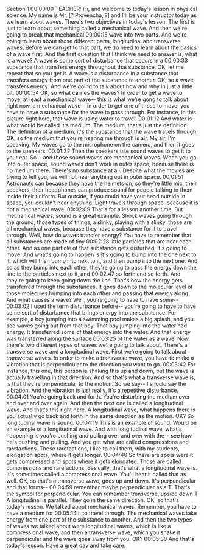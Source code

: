 Section 1
00:00:00
TEACHER: Hi, and welcome to today's lesson in physical science. My name is Mr. [? Provencha, ?] and I'll be your instructor today as we learn about waves. There's two objectives in today's lesson. The first is just to learn about something called a mechanical wave. And then we're going to break that mechanical
00:00:15
wave into two parts. And we're going to learn about those different parts, longitudinal and transverse waves. Before we can get to that part, we do need to learn about the basics of a wave first. And the first question that I think we need to answer is, what is a wave? A wave is some sort of disturbance that occurs in a
00:00:33
substance that transfers energy throughout that substance. OK, let me repeat that so you get it. A wave is a disturbance in a substance that transfers energy from one part of the substance to another. OK, so a wave transfers energy. And we're going to talk about how and why in just a little bit.
00:00:54
OK, so what carries the waves? In order to get a wave to move, at least a mechanical wave-- this is what we're gong to talk about right now, a mechanical wave-- in order to get one of those to move, you have to have a substance for the wave to pass through. For instance, in this picture right here, that wave is using water to travel.
00:01:12
And water is what would be called it's medium. The medium, that's just the definition. The definition of a medium, it's the substance that the wave travels through. OK, so the medium that you're hearing me through is air. My air, I'm speaking. My waves go to the microphone on the camera, and then it goes to the speakers.
00:01:32
Then the speakers use sound waves to get it to your ear. So-- and those sound waves are mechanical waves. When you go into outer space, sound waves don't work in outer space, because there is no medium there. There's no substance at all. Despite what the movies are trying to tell you, we will not hear anything out in outer space.
00:01:51
Astronauts can because they have the helmets on, so they're little mic, their speakers, their headphones can produce sound for people talking to them inside their uniform. But outside, if you could have your head outside in space, you couldn't hear anything. Light travels through space, because it is not a mechanical wave.
00:02:09
That's for a lesson another time. But mechanical waves, sound is a great example. Shock waves going through the ground, those types of things, a slinky, playing with a slinky, those are all mechanical waves, because they have a substance for it to travel through. Well, how do waves transfer energy? You have to remember that all substances are made of tiny
00:02:28
little particles that are near each other. And as one particle of that substance gets disturbed, it's going to move. And what's going to happen is it's going to bump into the one next to it, which will then bump into next to it, and then bump into the next one. And so as they bump into each other, they're going to pass the energy down the line to the particles next to it, and
00:02:47
so forth and so forth. And they're going to keep going down the line. That's how the energy gets transferred through the substances. It goes down to the molecular level of those molecules bumping into each other and passing that energy along. And what causes a wave? Well, you're going to have to have some--
00:03:02
I used the term disturbance before-- you're going to have to have some sort of disturbance that brings energy into the substance. For example, a boy jumping into a swimming pool makes a big splash, and you see waves going out from that boy. That boy jumping into the water had energy. It transferred some of that energy into the water. And that energy was transferred along the surface
00:03:25
of the water as a wave. Now, there's two different types of waves we're going to talk about. There's a transverse wave and a longitudinal wave. First we're going to talk about transverse waves. In order to make a transverse wave, you have to make a vibration that is perpendicular to the direction you want to go.
00:03:42
For instance, this one, this person is shaking this up and down, but the wave is actually travelling in that direction. And so that's what a transverse wave is, is that they're perpendicular to the motion. So we say-- I should say the vibration. And the vibration is just really, it's a repetitive disturbance.
00:04:01
You're going back and forth. You're disturbing the medium over and over and over again. And then the next one is called a longitudinal wave. And that's this right here. A longitudinal wave, what happens there is you actually go back and forth in the same direction as the motion. OK? So longitudinal wave is sound.
00:04:19
This is an example of sound. Would be an example of a longitudinal wave. And with longitudinal wave, what's happening is you're pushing and pulling over and over with the-- see how he's pushing and pulling. And you get what are called compressions and rarefactions. These rarefactions, I like to call them, with my students, elongation spots, where it gets longer.
00:04:40
So there are spots were it gets compressed and spots where it gets elongated. Those are called compressions and rarefactions. Basically, that's what a longitudinal wave is. It's sometimes called a compressional wave. You'll hear it called that as well. OK, so that's a transverse wave, goes up and down. It's perpendicular and that forms--
00:04:59
remember maybe perpendicular as a T. That's the symbol for perpendicular. You can remember transverse, upside down T A longitudinal is parallel. They go in the same direction. OK, so that's today's lesson. We talked about mechanical waves. Remember, you have to have a medium for
00:05:14
it to travel through. The mechanical waves take energy from one part of the substance to another. And then the two types of waves we talked about were longitudinal waves, which is like a compressional wave, and then a transverse wave, which you shake it perpendicular and the wave goes away from you. OK?
00:05:30
And that's today's lesson. Have a great day and take care.
